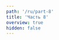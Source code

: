 ```yaml
---
path: '/ru/part-8'
title: 'Часть 8'
overview: true
hidden: false
---
```


<pages-in-this-section></pages-in-this-section>

<exercises-in-this-section></exercises-in-this-section>